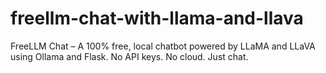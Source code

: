 # freellm-chat-with-llama-and-llava
FreeLLM Chat – A 100% free, local chatbot powered by LLaMA and LLaVA using Ollama and Flask. No API keys. No cloud. Just chat.
